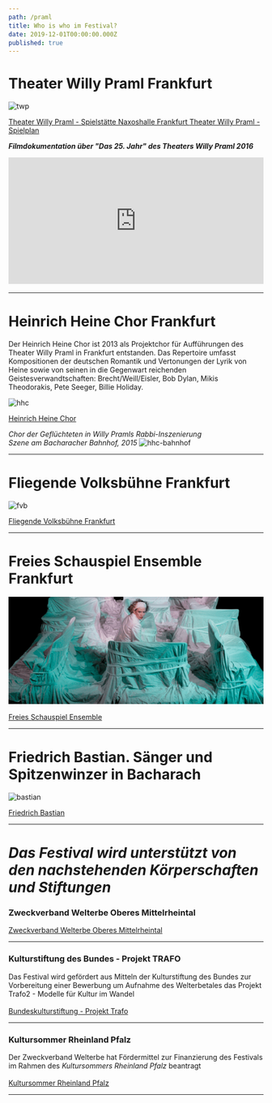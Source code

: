 ```yaml
---
path: /praml
title: Who is who im Festival?
date: 2019-12-01T00:00:00.000Z
published: true
---
```


# Theater Willy Praml Frankfurt    

 
![twp](/DSC_0185.jpg)    

 

<a class="links" href="http://theaterwillypraml.de/Naxoshalle" target="_blank" rel="noopener noreferrer">   
Theater Willy Praml - Spielstätte Naxoshalle Frankfurt
  </a>    

 
<a class="links" href="http://theaterwillypraml.de" target="_blank" rel="noopener noreferrer">   
Theater Willy Praml - Spielplan     
  </a>     
  


***Filmdokumentation über "Das 25. Jahr" des Theaters Willy Praml 2016***   
<iframe width="100%" height="250px" src="https://www.youtube.com/embed/DBoc4YrDGWk" frameborder="0" allow="accelerometer; autoplay; encrypted-media; gyroscope; picture-in-picture" allowfullscreen></iframe>
    </a>  
  

---   
 
   
# Heinrich Heine Chor Frankfurt    
    
    
   


Der Heinrich Heine Chor ist 2013 als Projektchor für Aufführungen des Theater Willy Praml in Frankfurt entstanden. Das Repertoire umfasst Kompositionen der deutschen Romantik und Vertonungen der Lyrik von Heine sowie von seinen in die Gegenwart reichenden Geistesverwandtschaften: Brecht/Weill/Eisler, Bob Dylan, Mikis Theodorakis, Pete Seeger, Billie Holiday. 

 ![hhc](/hhc-p.jpg)     
 
  
<a class="links" href="http://heinrich-heine-chor.de/bild-und-ton.htm" target="_blank" rel="noopener noreferrer">
Heinrich Heine Chor
  </a>    

 *Chor der Geflüchteten in Willy Pramls Rabbi-Inszenierung   
 Szene am Bacharacher Bahnhof, 2015*
  ![hhc-bahnhof](/bf8.jpg)    
  

---   
 
  
# Fliegende Volksbühne Frankfurt
 ![fvb](/topf_01.png/)

<a class="links" href="https://www.fliegendevolksbuehne.de/programm/" target="_blank" rel="noopener noreferrer">
Fliegende Volksbühne Frankfurt 
  </a>   
   

---   
 
    
    
# Freies Schauspiel Ensemble Frankfurt
 ![fse](/fse1.png)

<a class="links" href="http://www.freiesschauspiel.de/ensemble/geschichte/" target="_blank" rel="noopener noreferrer">
Freies Schauspiel Ensemble 
  </a>   
   
   

---   
 
    
# Friedrich Bastian. Sänger und Spitzenwinzer in Bacharach  
 ![bastian](/f_bastian.jpg)

<a class="links" href="http://www.weingut-bastian-bacharach.de/friedrich-bastian/" target="_blank" rel="noopener noreferrer">
Friedrich Bastian   
  </a>   
   

---   


# *Das Festival wird unterstützt von den nachstehenden Körperschaften und Stiftungen*    
    
       
### Zweckverband Welterbe Oberes Mittelrheintal    
<a class="links" href="http://www.zv-welterbe.de" target="_blank" rel="noopener noreferrer">   
Zweckverband Welterbe Oberes Mittelrheintal    
  </a>   
    

---   
   
 
### Kulturstiftung des Bundes - Projekt TRAFO
Das Festival wird gefördert aus Mitteln der Kulturstiftung des Bundes zur Vorbereitung einer Bewerbung um Aufnahme des Welterbetales das Projekt Trafo2 - Modelle für Kultur im Wandel     
<a class="links" href="https://www.kulturstiftung-des-bundes.de/de/projekte/nachhaltigkeit_und_zukunft/detail/trafo_2.html" target="_blank" rel="noopener noreferrer">   
Bundeskulturstiftung - Projekt Trafo   
  </a>   
 
   

---   


### Kultursommer Rheinland Pfalz   
Der Zweckverband Welterbe hat Fördermittel zur Finanzierung des Festivals im Rahmen des *Kultursommers Rheinland Pfalz* beantragt    
<a class="links" href="http://www.kultursommer.de/heimaten2019" target="_blank" rel="noopener noreferrer">   
Kultursommer Rheinland Pfalz
  </a>    
   

---   


  

 
 
